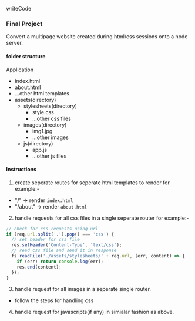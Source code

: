 writeCode

### Final Project

Convert a multipage website created during html/css sessions onto a node server.

#### folder structure

Application

- index.html
- about.html
- ...other html templates
- assets(directory)
  - stylesheets(directory)
    - style.css
    - ...other css files
  - images(directory)
    - img1.jpg
    - ...other images
  - js(directory)
    - app.js
    - ...other js files

#### Instructions

1. create seperate routes for seperate html templates to render
   for example:-

- "/" -> render `index.html`
- "/about" -> render `about.html`

2. handle requests for all css files in a single seperate router
   for example:-

```js
// check for css requests using url
if (req.url.split('.').pop() === 'css') {
  // set header for css file
  res.setHeader('Content-Type', 'text/css');
  // read css file and send it in response
  fs.readFile('./assets/stylesheets/' + req.url, (err, content) => {
    if (err) return console.log(err);
    res.end(content);
  });
}
```

3. handle request for all images in a seperate single router.

- follow the steps for handling css

4. handle request for javascripts(if any) in simialar fashion as above.
